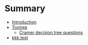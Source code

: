 # Summary

* [Introduction](README.md)
* [Toxtree](toxtree.md)
  * [Cramer decision tree questions](toxtree/cramer_desition_tree_questions.md)
* [kkk.test](kkktest.md)

